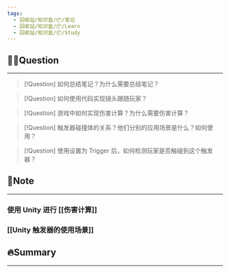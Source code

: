 ```yaml
---
tags:
  - 回收站/知识盒/📦/笔记
  - 回收站/知识盒/📦/Learn
  - 回收站/知识盒/📦/Study
---
```


## 🙋‍♀️Question

---

> [!Question] 如何总结笔记？为什么需要总结笔记？

> [!Question] 如何使用代码实现镜头跟随玩家？

> [!Question] 游戏中如何实现伤害计算？为什么需要伤害计算？

> [!Question] 触发器碰撞体的关系？他们分别的应用场景是什么？如何使用？

> [!Question] 使用设置为 Trigger 后，如何检测玩家是否触碰到这个触发器？

## 📝Note

---

### 使用 Unity 进行 [[伤害计算]]

### [[Unity 触发器的使用场景]]

###


## 🔥Summary

---
